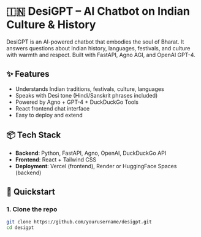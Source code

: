 # 🇮🇳 DesiGPT – AI Chatbot on Indian Culture & History

DesiGPT is an AI-powered chatbot that embodies the soul of Bharat. It answers questions about Indian history, languages, festivals, and culture with warmth and respect. Built with FastAPI, Agno AGI, and OpenAI GPT-4.

## ✨ Features
- Understands Indian traditions, festivals, culture, languages
- Speaks with Desi tone (Hindi/Sanskrit phrases included)
- Powered by Agno + GPT-4 + DuckDuckGo Tools
- React frontend chat interface
- Easy to deploy and extend

## 📦 Tech Stack
- **Backend**: Python, FastAPI, Agno, OpenAI, DuckDuckGo API
- **Frontend**: React + Tailwind CSS
- **Deployment**: Vercel (frontend), Render or HuggingFace Spaces (backend)

## 🚀 Quickstart
### 1. Clone the repo
```bash
git clone https://github.com/yourusername/desigpt.git
cd desigpt
